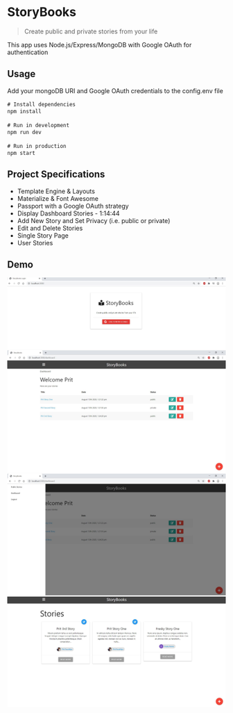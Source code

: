 # StoryBooks

> Create public and private stories from your life

This app uses Node.js/Express/MongoDB with Google OAuth for authentication

## Usage

Add your mongoDB URI and Google OAuth credentials to the config.env file

```
# Install dependencies
npm install

# Run in development
npm run dev

# Run in production
npm start
```

## Project Specifications


- Template Engine & Layouts 
- Materialize & Font Awesome
- Passport with a Google OAuth strategy
- Display Dashboard Stories - 1:14:44
- Add New Story and Set Privacy (i.e. public or private)
- Edit and Delete Stories
- Single Story Page 
- User Stories 


## Demo

![A demo of the project](./demo/0.JPG)
![A demo of the project](./demo/1.JPG)
![A demo of the project](./demo/2.JPG)
![A demo of the project](./demo/3.JPG)
